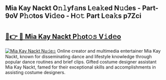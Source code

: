 ## Mia Kay Nackt O𝚗𝚕yf𝚊ns L𝚎a𝚔ed N𝚞𝚍es - Part-9oV P𝚑𝚘tos Vi𝚍𝚎o - H𝚘𝚝 Part L𝚎a𝚔s p7Zci

# <h2><a href="http://kf4wiv.oniu.top/?m=Mia+Kay+Nackt">🔗👉 🔴 Mia Kay Nackt P𝚑ot𝚘𝚜 V𝚒d𝚎o</a></h2>

[![Mia Kay Nackt Nu𝚍e𝚜](https://i.imgur.com/0qMVB7G.gif)](http://kf4wiv.oniu.top/?m=Mia+Kay+Nackt)
Online creator and multimedia entertainer Mia Kay Nackt, known for disseminating dance and lifestyle knowledge through popular dance routines and brief clips. Gifted costume designer assistant Mia Kay Nackt, famed for their exceptional skills and accomplishments in assisting costume designers.  

